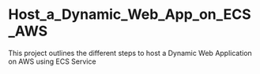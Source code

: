 # Host_a_Dynamic_Web_App_on_ECS_AWS
This project outlines the different steps to host a Dynamic Web Application on AWS using ECS Service
